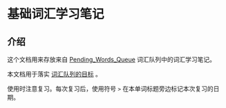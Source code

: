 # 基础词汇学习笔记

## 介绍

这个文档用来存放来自 [Pending_Words_Queue](./Pending_Words_Queue.md) 词汇队列中的词汇学习笔记。

本文档用于落实 [词汇队列的目标](./Pending_Words_Queue.md#学习时注意) 。

使用时注意复习。每次复习后，使用符号 `>` 在本单词标题旁边标记本次复习的日期。

